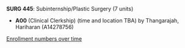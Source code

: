 **SURG 445**: Subinternship/Plastic Surgery (7 units)

- **A00** (Clinical Clerkship) (time and location TBA) by Thangarajah, Hariharan (A14278756)

[Enrollment numbers over time](./SURG445.tsv)

